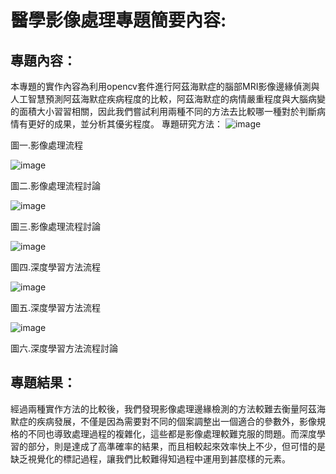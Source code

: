 # 醫學影像處理專題簡要內容:
## 專題內容：
本專題的實作內容為利用opencv套件進行阿茲海默症的腦部MRI影像邊緣偵測與人工智慧預測阿茲海默症疾病程度的比較，阿茲海默症的病情嚴重程度與大腦病變的面積大小習習相關，因此我們嘗試利用兩種不同的方法去比較哪一種對於判斷病情有更好的成果，並分析其優劣程度。
專題研究方法：
![image](https://github.com/user-attachments/assets/75b6e48e-4974-4af1-a4b2-65e64040df7c)

圖一.影像處理流程

![image](https://github.com/user-attachments/assets/71cd6aee-332d-4674-9f56-d0b2875c598e)

圖二.影像處理流程討論

![image](https://github.com/user-attachments/assets/767205f6-1d13-4189-85c5-4c6ed724324a)

圖三.影像處理流程討論

![image](https://github.com/user-attachments/assets/96f6bca5-aab7-47c7-a1d4-b1f01ba8b7e6)

圖四.深度學習方法流程

![image](https://github.com/user-attachments/assets/b7d8681f-d038-416d-be01-6180850a7a62)

圖五.深度學習方法流程

![image](https://github.com/user-attachments/assets/1ffa06cb-327d-48b5-a8da-8fb5c8cfc816)

圖六.深度學習方法流程討論

## 專題結果：
經過兩種實作方法的比較後，我們發現影像處理邊緣檢測的方法較難去衡量阿茲海默症的疾病發展，不僅是因為需要對不同的個案調整出一個適合的參數外，影像規格的不同也導致處理過程的複雜化，這些都是影像處理較難克服的問題。而深度學習的部分，則是達成了高準確率的結果，而且相較起來效率快上不少，但可惜的是缺乏視覺化的標記過程，讓我們比較難得知過程中運用到甚麼樣的元素。

